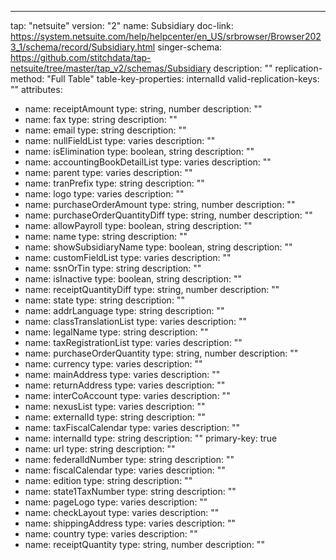 ---
tap: "netsuite"
version: "2"
name: Subsidiary
doc-link: https://system.netsuite.com/help/helpcenter/en_US/srbrowser/Browser2023_1/schema/record/Subsidiary.html
singer-schema: https://github.com/stitchdata/tap-netsuite/tree/master/tap_v2/schemas/Subsidiary
description: ""
replication-method: "Full Table"
table-key-properties: internalId
valid-replication-keys: ""
attributes:
- name: receiptAmount
  type: string, number
  description: ""
- name: fax
  type: string
  description: ""
- name: email
  type: string
  description: ""
- name: nullFieldList
  type: varies
  description: ""
- name: isElimination
  type: boolean, string
  description: ""
- name: accountingBookDetailList
  type: varies
  description: ""
- name: parent
  type: varies
  description: ""
- name: tranPrefix
  type: string
  description: ""
- name: logo
  type: varies
  description: ""
- name: purchaseOrderAmount
  type: string, number
  description: ""
- name: purchaseOrderQuantityDiff
  type: string, number
  description: ""
- name: allowPayroll
  type: boolean, string
  description: ""
- name: name
  type: string
  description: ""
- name: showSubsidiaryName
  type: boolean, string
  description: ""
- name: customFieldList
  type: varies
  description: ""
- name: ssnOrTin
  type: string
  description: ""
- name: isInactive
  type: boolean, string
  description: ""
- name: receiptQuantityDiff
  type: string, number
  description: ""
- name: state
  type: string
  description: ""
- name: addrLanguage
  type: string
  description: ""
- name: classTranslationList
  type: varies
  description: ""
- name: legalName
  type: string
  description: ""
- name: taxRegistrationList
  type: varies
  description: ""
- name: purchaseOrderQuantity
  type: string, number
  description: ""
- name: currency
  type: varies
  description: ""
- name: mainAddress
  type: varies
  description: ""
- name: returnAddress
  type: varies
  description: ""
- name: interCoAccount
  type: varies
  description: ""
- name: nexusList
  type: varies
  description: ""
- name: externalId
  type: string
  description: ""
- name: taxFiscalCalendar
  type: varies
  description: ""
- name: internalId
  type: string
  description: ""
  primary-key: true
- name: url
  type: string
  description: ""
- name: federalIdNumber
  type: string
  description: ""
- name: fiscalCalendar
  type: varies
  description: ""
- name: edition
  type: string
  description: ""
- name: state1TaxNumber
  type: string
  description: ""
- name: pageLogo
  type: varies
  description: ""
- name: checkLayout
  type: varies
  description: ""
- name: shippingAddress
  type: varies
  description: ""
- name: country
  type: varies
  description: ""
- name: receiptQuantity
  type: string, number
  description: ""
